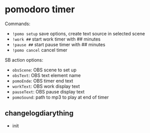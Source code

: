 # pomodoro timer

Commands:
- `!pomo setup` save options, create text source in selected scene
- `!work ##` start work timer with ## minutes
- `!pause ##` start pause timer with ## minutes
- `!pomo cancel` cancel timer

SB action options:
- `obsScene`: OBS scene to set up
- `obsText`: OBS text element name
- `pomoEnde`: OBS timer end text
- `workText`: OBS work display text
- `pauseText`: OBS pause display text
- `pomoSound`: path to mp3 to play at end of timer

## changelogdiarything

- init
